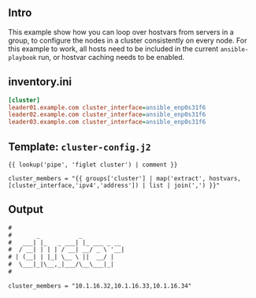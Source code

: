 ## Intro

This example show how you can loop over hostvars from servers in a group, to configure the nodes in a cluster consistently on every node. For this example to work, all hosts need to be included in the current `ansible-playbook` run, or hostvar caching needs to be enabled.

## inventory.ini

```ini
[cluster]
leader01.example.com cluster_interface=ansible_enp0s31f6
leader02.example.com cluster_interface=ansible_enp0s31f6
leader03.example.com cluster_interface=ansible_enp0s31f6
```

## Template: `cluster-config.j2`

```jinja2
{{ lookup('pipe', 'figlet cluster') | comment }}

cluster_members = "{{ groups['cluster'] | map('extract', hostvars, [cluster_interface,'ipv4','address']) | list | join(',') }}"
```

## Output

```txt
#
#       _           _            
#   ___| |_   _ ___| |_ ___ _ __ 
#  / __| | | | / __| __/ _ \ '__|
# | (__| | |_| \__ \ ||  __/ |   
#  \___|_|\__,_|___/\__\___|_|
#

cluster_members = "10.1.16.32,10.1.16.33,10.1.16.34"
```
